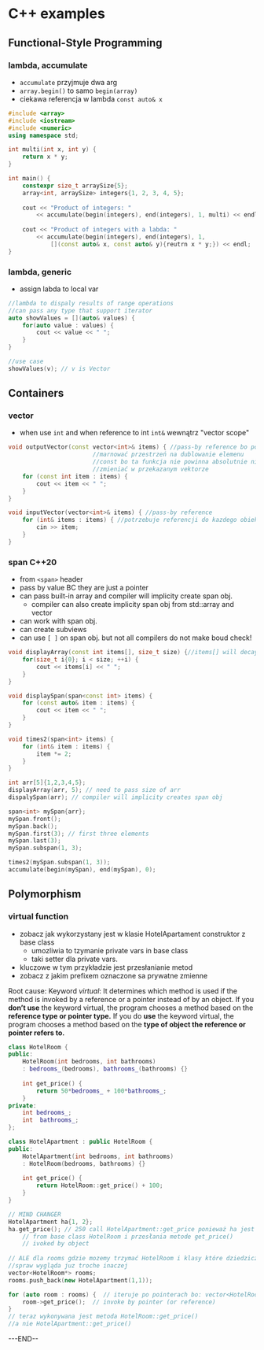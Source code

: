 # C++ examples

## Functional-Style Programming

### lambda, accumulate

* `accumulate` przyjmuje dwa arg
* `array.begin()` to samo `begin(array)`
* ciekawa referencja w lambda `const auto& x` 

```cpp
#include <array>
#include <iostream>
#include <numeric>
using namespace std;

int multi(int x, int y) {
    return x * y;
}

int main() {
    constexpr size_t arraySize{5};
    array<int, arraySize> integers{1, 2, 3, 4, 5};
    
    cout << "Product of integers: "
        << accumulate(begin(integers), end(integers), 1, multi) << endl;
        
    cout << "Product of integers with a labda: "
        << accumulate(begin(integers), end(integers), 1,
            [](const auto& x, const auto& y){reutrn x * y;}) << endl;
}
```

### lambda, generic

* assign labda to local var

```cpp
//lambda to dispaly results of range operations
//can pass any type that support iterator
auto showValues = [](auto& values) {
    for(auto value : values) {
        cout << value << " ";
    }
}

//use case
showValues(v); // v is Vector
```

## Containers

### vector

* when use `int` and when reference to int `int&` wewnątrz "vector scope"

```cpp
void outputVector(const vector<int>& items) { //pass-by reference bo po co
                        //marnować przestrzeń na dublowanie elemenu
                        //const bo ta funkcja nie powinna absolutnie nic
                        //zmieniać w przekazanym vektorze
    for (const int item : items) {
        cout << item << " ";
    }
}

void inputVector(vector<int>& items) { //pass-by reference
    for (int& items : items) { //potrzebuje referencji do kazdego obiektu
        cin >> item;
    }
}
```

### span C++20

* from `<span>` header
* pass by value BC they are just a pointer
* can pass built-in array and compiler will implicity create span obj.
  * compiler can also create implicity span obj from std::array and vector
* can work with span obj.
* can create subviews
* can use `[ ]` on span obj. but not all compilers do not make boud check!

```cpp
void displayArray(const int items[], size_t size) {//items[] will decay into pointer
    for(size_t i{0}; i < size; ++i) {
        cout << items[i] << " ";
    }
}

void displaySpan(span<const int> items) {
    for (const auto& item : items) {
        cout << item << " ";
    }
}

void times2(span<int> items) {
    for (int& item : items) {
        item *= 2;
    }
}

int arr[5]{1,2,3,4,5};
displayArray(arr, 5); // need to pass size of arr
dispalySpan(arr); // compiler will implicity creates span obj

span<int> mySpan{arr};
mySpan.front();
mySpan.back();
mySpan.first(3); // first three elements
mySpan.last(3);
mySpan.subspan(1, 3);

times2(mySpan.subspan(1, 3));
accumulate(begin(mySpan), end(mySpan), 0);
```

## Polymorphism

### virtual function

* zobacz jak wykorzystany jest w klasie HotelApartament construktor z base class
  * umozliwia to tzymanie private vars in base class
  * taki setter dla private vars.
* kluczowe w tym przykładzie jest przesłanianie metod
* zobacz z jakim prefixem oznaczone sa prywatne zmienne 

Root cause: Keyword _virtual_: It determines which method is used if the method is invoked by a reference or a pointer instead of by an object. If you **don’t use** the keyword virtual, the program chooses a method based on the **reference type or pointer type.** If you do **use** the keyword virtual, the program chooses a method based on the **type of object the reference or pointer refers to.**

```cpp
class HotelRoom {
public:
    HotelRoom(int bedrooms, int bathrooms)
    : bedrooms_(bedrooms), bathrooms_(bathrooms) {}
    
    int get_price() {
        return 50*bedrooms_ + 100*bathrooms_;
    }
private:
    int bedrooms_;
    int  bathrooms_;
};

class HotelApartment : public HotelRoom {
public:
    HotelApartment(int bedrooms, int bathrooms)
    : HotelRoom(bedrooms, bathrooms) {}
    
    int get_price() {
        return HotelRoom::get_price() + 100;
    }
}

// MIND CHANGER
HotelApartment ha{1, 2};
ha.get_price(); // 250 call HotelApartment::get_price ponieważ ha jest derived 
    // from base class HotelRoom i przesłania metode get_price()
    // ivoked by object
    
// ALE dla rooms gdzie mozemy trzymać HotelRoom i klasy które dziedzicza po niej
//spraw wygląda juz troche inaczej
vector<HotelRoom*> rooms;
rooms.push_back(new HotelApartment(1,1));

for (auto room : rooms) {  // iteruje po pointerach bo: vector<HotelRoom*> rooms;
    room->get_price();  // invoke by pointer (or reference)
}
// teraz wykonywana jest metoda HotelRoom::get_price() 
//a nie HotelApartment::get_price()
```

















---END--

